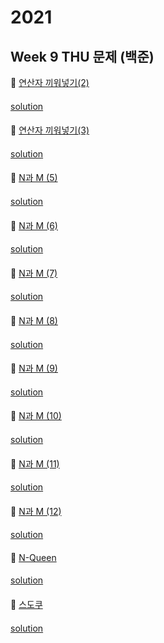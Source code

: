 # 2021
## Week 9 THU 문제 (백준)

👀 [연산자 끼워넣기(2)](https://www.acmicpc.net/problem/15658)

#### 

[solution]()

####

👀 [연산자 끼워넣기(3)](https://www.acmicpc.net/problem/15659)

#### 

[solution]()

####

👀 [N과 M (5)](https://www.acmicpc.net/problem/15654)

#### 

[solution]()

####

👀 [N과 M (6)](https://www.acmicpc.net/problem/15655)
#### 

[solution]()

#### 

👀 [N과 M (7)](https://www.acmicpc.net/problem/15656)
#### 

[solution]()

#### 

👀 [N과 M (8)](https://www.acmicpc.net/problem/15657)
#### 

[solution]()

#### 

👀 [N과 M (9)](https://www.acmicpc.net/problem/15663)
#### 

[solution]()

#### 

👀 [N과 M (10)](https://www.acmicpc.net/problem/15664)
#### 

[solution]()

#### 

👀 [N과 M (11)](https://www.acmicpc.net/problem/15665)
#### 

[solution]()

#### 

👀 [N과 M (12)](https://www.acmicpc.net/problem/15666)
#### 

[solution]()

#### 

👀 [N-Queen](https://www.acmicpc.net/problem/9663)
#### 

[solution]()

#### 

👀 [스도쿠](https://www.acmicpc.net/problem/2580)
#### 

[solution]()

#### 